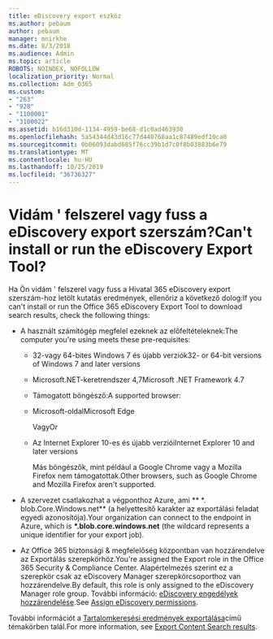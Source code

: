 ```yaml
---
title: eDiscovery export eszköz
ms.author: pebaum
author: pebaum
manager: mnirkhe
ms.date: 8/3/2018
ms.audience: Admin
ms.topic: article
ROBOTS: NOINDEX, NOFOLLOW
localization_priority: Normal
ms.collection: Adm_O365
ms.custom:
- "263"
- "928"
- "1100001"
- "3100022"
ms.assetid: b16d310d-1134-4959-be68-d1c0ad463930
ms.openlocfilehash: 5a54344d43d16c77d440768aa1c87489edf10ca0
ms.sourcegitcommit: 0b06093dabd685f76cc39b1d7c0f8b03883b6e79
ms.translationtype: MT
ms.contentlocale: hu-HU
ms.lasthandoff: 10/25/2019
ms.locfileid: "36736327"
---
```

# <a name="cant-install-or-run-the-ediscovery-export-tool"></a><span data-ttu-id="69fa4-102">Vidám ' felszerel vagy fuss a eDiscovery export szerszám?</span><span class="sxs-lookup"><span data-stu-id="69fa4-102">Can't install or run the eDiscovery Export Tool?</span></span>

<span data-ttu-id="69fa4-103">Ha Ön vidám ' felszerel vagy fuss a Hivatal 365 eDiscovery export szerszám-hoz letölt kutatás eredmények, ellenőriz a következő dolog:</span><span class="sxs-lookup"><span data-stu-id="69fa4-103">If you can't install or run the Office 365 eDiscovery Export Tool to download search results, check the following things:</span></span>
  
- <span data-ttu-id="69fa4-104">A használt számítógép megfelel ezeknek az előfeltételeknek:</span><span class="sxs-lookup"><span data-stu-id="69fa4-104">The computer you're using meets these pre-requisites:</span></span>

  - <span data-ttu-id="69fa4-105">32-vagy 64-bites Windows 7 és újabb verziók</span><span class="sxs-lookup"><span data-stu-id="69fa4-105">32- or 64-bit versions of Windows 7 and later versions</span></span>

  - <span data-ttu-id="69fa4-106">Microsoft.NET-keretrendszer 4,7</span><span class="sxs-lookup"><span data-stu-id="69fa4-106">Microsoft .NET Framework 4.7</span></span>

  - <span data-ttu-id="69fa4-107">Támogatott böngésző:</span><span class="sxs-lookup"><span data-stu-id="69fa4-107">A supported browser:</span></span>

  - <span data-ttu-id="69fa4-108">Microsoft-oldal</span><span class="sxs-lookup"><span data-stu-id="69fa4-108">Microsoft Edge</span></span>

    <span data-ttu-id="69fa4-109">Vagy</span><span class="sxs-lookup"><span data-stu-id="69fa4-109">Or</span></span>

  - <span data-ttu-id="69fa4-110">Az Internet Explorer 10-es és újabb verziói</span><span class="sxs-lookup"><span data-stu-id="69fa4-110">Internet Explorer 10 and later versions</span></span>

    <span data-ttu-id="69fa4-111">Más böngészők, mint például a Google Chrome vagy a Mozilla Firefox nem támogatottak.</span><span class="sxs-lookup"><span data-stu-id="69fa4-111">Other browsers, such as Google Chrome and Mozilla Firefox aren't supported.</span></span>

- <span data-ttu-id="69fa4-112">A szervezet csatlakozhat a végponthoz Azure, ami \*\* \*. blob.Core.Windows.net\*\* (a helyettesítő karakter az exportálási feladat egyedi azonosítója).</span><span class="sxs-lookup"><span data-stu-id="69fa4-112">Your organization can connect to the endpoint in Azure, which is **\*.blob.core.windows.net** (the wildcard represents a unique identifier for your export job).</span></span>

- <span data-ttu-id="69fa4-113">Az Office 365 biztonsági &amp; megfelelőség központban van hozzárendelve az Exportálás szerepkörhöz.</span><span class="sxs-lookup"><span data-stu-id="69fa4-113">You're assigned the Export role in the Office 365 Security &amp; Compliance Center.</span></span> <span data-ttu-id="69fa4-114">Alapértelmezés szerint ez a szerepkör csak az eDiscovery Manager szerepkörcsoporthoz van hozzárendelve.</span><span class="sxs-lookup"><span data-stu-id="69fa4-114">By default, this role is only assigned to the eDiscovery Manager role group.</span></span> <span data-ttu-id="69fa4-115">További információ: [eDiscovery engedélyek hozzárendelése](https://docs.microsoft.com/office365/securitycompliance/assign-ediscovery-permissions).</span><span class="sxs-lookup"><span data-stu-id="69fa4-115">See [Assign eDiscovery permissions](https://docs.microsoft.com/office365/securitycompliance/assign-ediscovery-permissions).</span></span>

<span data-ttu-id="69fa4-116">További információt a [Tartalomkeresési eredmények exportálása](https://docs.microsoft.com/office365/securitycompliance/export-search-results)című témakörben talál.</span><span class="sxs-lookup"><span data-stu-id="69fa4-116">For more information, see [Export Content Search results](https://docs.microsoft.com/office365/securitycompliance/export-search-results).</span></span>
  
